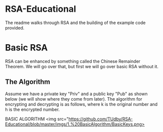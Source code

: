 # RSA-Educational
The readme walks through RSA and the building of the example code provided.


# Basic RSA
RSA can be enhanced by something called the Chinese Remainder Theorem. We will go over 
that, but first we will go over basic RSA without it.

## The Algorithm
Assume we have a private key "Priv" and a public key "Pub" as shown below (we will 
show where they come from later). The algorithm for encrypting and decrypting is as
follows, where k is the original number and h is the encrypted number.

BASIC ALGORITHM
<img src="https://github.com/TUdby/RSA-Educational/blob/master/imgs/1.%20BasicAlgorithm/BasicKeys.png>
